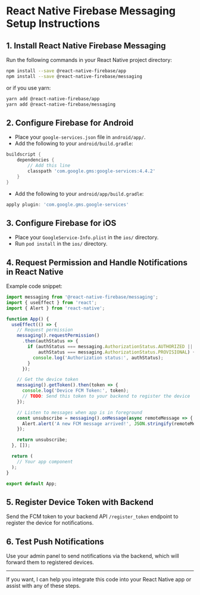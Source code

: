 # React Native Firebase Messaging Setup Instructions

## 1. Install React Native Firebase Messaging

Run the following commands in your React Native project directory:

```bash
npm install --save @react-native-firebase/app
npm install --save @react-native-firebase/messaging
```

or if you use yarn:

```bash
yarn add @react-native-firebase/app
yarn add @react-native-firebase/messaging
```

## 2. Configure Firebase for Android

- Place your `google-services.json` file in `android/app/`.
- Add the following to your `android/build.gradle`:

```gradle
buildscript {
    dependencies {
        // Add this line
        classpath 'com.google.gms:google-services:4.4.2'
    }
}
```

- Add the following to your `android/app/build.gradle`:

```gradle
apply plugin: 'com.google.gms.google-services'
```

## 3. Configure Firebase for iOS

- Place your `GoogleService-Info.plist` in the `ios/` directory.
- Run `pod install` in the `ios/` directory.

## 4. Request Permission and Handle Notifications in React Native

Example code snippet:

```javascript
import messaging from '@react-native-firebase/messaging';
import { useEffect } from 'react';
import { Alert } from 'react-native';

function App() {
  useEffect(() => {
    // Request permission
    messaging().requestPermission()
      .then(authStatus => {
        if (authStatus === messaging.AuthorizationStatus.AUTHORIZED ||
            authStatus === messaging.AuthorizationStatus.PROVISIONAL) {
          console.log('Authorization status:', authStatus);
        }
      });

    // Get the device token
    messaging().getToken().then(token => {
      console.log('Device FCM Token:', token);
      // TODO: Send this token to your backend to register the device
    });

    // Listen to messages when app is in foreground
    const unsubscribe = messaging().onMessage(async remoteMessage => {
      Alert.alert('A new FCM message arrived!', JSON.stringify(remoteMessage));
    });

    return unsubscribe;
  }, []);

  return (
    // Your app component
  );
}

export default App;
```

## 5. Register Device Token with Backend

Send the FCM token to your backend API `/register_token` endpoint to register the device for notifications.

## 6. Test Push Notifications

Use your admin panel to send notifications via the backend, which will forward them to registered devices.

---

If you want, I can help you integrate this code into your React Native app or assist with any of these steps.
